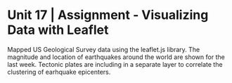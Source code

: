 # Unit 17 | Assignment - Visualizing Data with Leaflet

Mapped US Geological Survey data using the leaflet.js library. The magnitude and location of earthquakes around the world are shown for the last week. Tectonic plates are including in a separate layer to correlate the clustering of earhquake epicenters.
